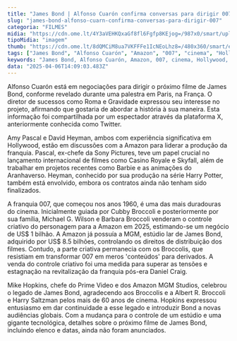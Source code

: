 ```yaml
---
title: "James Bond | Alfonso Cuarón confirma conversas para dirigir 007"
slug: "james-bond-alfonso-cuarn-confirma-conversas-para-dirigir-007"
categoria: "FILMES"
midia: "https://cdn.ome.lt/4Y3aVEHKQxaGf8fl6Fgfp8KEjog=/987x0/smart/uploads/conteudo/fotos/007spectre_tTvWW86.jpg"
tipoMidia: "imagem"
thumb: "https://cdn.ome.lt/8dQMCiM8ua7VKFFFe1IcNEoLhz8=/480x360/smart/extras/conteudos/007spectre_1obPxtH.jpg"
tags: ["James Bond", "Alfonso Cuarón", "Amazon", "007", "cinema", "Hollywood", "direção de filme", "franquia cinematográfica"]
keywords: "James Bond, Alfonso Cuarón, Amazon, 007, cinema, Hollywood, direção de filme, franquia cinematográfica"
data: "2025-04-06T14:09:03.483Z"
---
```


Alfonso Cuarón está em negociações para dirigir o próximo filme de James Bond, conforme revelado durante uma palestra em Paris, na França. O diretor de sucessos como Roma e Gravidade expressou seu interesse no projeto, afirmando que gostaria de abordar a história à sua maneira. Esta informação foi compartilhada por um espectador através da plataforma X, anteriormente conhecida como Twitter.

Amy Pascal e David Heyman, ambos com experiência significativa em Hollywood, estão em discussões com a Amazon para liderar a produção da franquia. Pascal, ex-chefe da Sony Pictures, teve um papel crucial no lançamento internacional de filmes como Casino Royale e Skyfall, além de trabalhar em projetos recentes como Barbie e as animações do Aranhaverso. Heyman, conhecido por sua produção na série Harry Potter, também está envolvido, embora os contratos ainda não tenham sido finalizados.

A franquia 007, que começou nos anos 1960, é uma das mais duradouras do cinema. Inicialmente guiada por Cubby Broccoli e posteriormente por sua família, Michael G. Wilson e Barbara Broccoli venderam o controle criativo do personagem para a Amazon em 2025, estimando-se um negócio de US$ 1 bilhão. A Amazon já possuía a MGM, estúdio lar de James Bond, adquirido por US$ 8.5 bilhões, controlando os direitos de distribuição dos filmes. Contudo, a parte criativa permanecia com os Broccolis, que resistiam em transformar 007 em meros 'conteúdos' para derivados. A venda do controle criativo foi uma medida para superar as tensões e estagnação na revitalização da franquia pós-era Daniel Craig.

Mike Hopkins, chefe do Prime Video e dos Amazon MGM Studios, celebrou o legado de James Bond, agradecendo aos Broccolis e a Albert R. Broccoli e Harry Saltzman pelos mais de 60 anos de cinema. Hopkins expressou entusiasmo em dar continuidade a esse legado e introduzir Bond a novas audiências globais. Com a mudança para o controle de um estúdio e uma gigante tecnológica, detalhes sobre o próximo filme de James Bond, incluindo elenco e datas, ainda não foram anunciados.